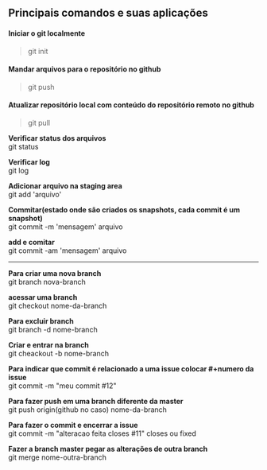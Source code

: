 ## Principais comandos e suas aplicações ##

#### Iniciar o git localmente ####
> git init

#### Mandar arquivos para o repositório no github ####
> git push

#### Atualizar repositório local com conteúdo do repositório remoto no github ####
> git pull

**Verificar status dos arquivos** <br>
git status

**Verificar log** <br>
git log

**Adicionar arquivo na staging area** <br>
git add 'arquivo'

**Commitar(estado onde são criados os snapshots, cada commit é um snapshot)** <br>
git commit -m 'mensagem' arquivo

**add e comitar** <br>
git commit -am 'mensagem' arquivo

------

**Para criar uma nova branch** <br>
git branch nova-branch

**acessar uma branch** <br>
git checkout nome-da-branch

**Para excluir branch** <br>
git branch -d nome-branch

**Criar e entrar na branch** <br>
git cheackout -b nome-branch

**Para indicar que commit é relacionado a uma issue colocar #+numero da issue** <br>
git commit -m "meu commit #12"

**Para fazer push em uma branch diferente da master** <br>
git push origin(github no caso) nome-da-branch

**Para fazer o commit e encerrar a issue** <br>
git commit -m "alteracao feita closes #11"
closes ou fixed

**Fazer a branch master pegar as alterações de outra branch** <br>
git merge nome-outra-branch
